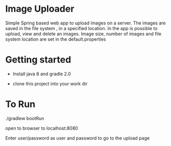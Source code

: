 Image Uploader
========


Simple Spring based web app to upload images on a server. The images are saved in the file system , in a specified location.
In the app is possible to upload, view and delete an images. Image size, number of images and file system location are set in the default.properties

Getting started
========

- Install java 8 and gradle 2.0

- clone this project into your work dir

To Run
========

./gradlew bootRun

open to browser to localhost:8080

Enter user/password as user and password to go to the upload page